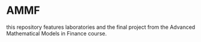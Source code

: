 # AMMF
this repository features laboratories and the final project from the Advanced Mathematical Models in Finance  course.
